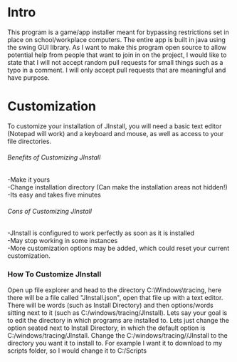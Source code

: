 # Intro
This program is a game/app installer meant for bypassing restrictions set in place on school/workplace computers. The entire app is built in java using the swing GUI library. As I want to make this program open source to allow potential help from people that want to join in on the project, I would like to state that I will not accept random pull requests for small things such as a typo in a comment. I will only accept pull requests that are meaningful and have purpose. 

# Customization
To customize your installation of JInstall, you will need a basic text editor (Notepad will work) and a keyboard and mouse, as well as access to your file directories.

###### Benefits of Customizing JInstall
-Make it yours  
-Change installation directory (Can make the installation areas not hidden!)  
-Its easy and takes five minutes  

###### Cons of Customizing JInstall
-JInstall is configured to work perfectly as soon as it is installed  
-May stop working in some instances  
-More customization options may be added, which could reset your current customization.  

### How To Customize JInstall
Open up file explorer and head to the directory C:\Windows\tracing, here there will be a file called "JInstall.json", open that file up with a text editor.
There will be words (such as Install Directory) and then options/words sitting next to it (such as C:/windows/tracing/JInstall). Lets say your goal is to edit the directory in which programs are installed to. Lets just change the option seated next to Install Directory, in which the default option is C:/windows/tracing/JInstall. Change the C:/windows/tracing//JInstall to the directory you want it to install to. For example I want it to download to my scripts folder, so I would change it to C:/Scripts
